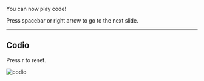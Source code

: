 You can now play code!

Press spacebar or right arrow to go to the next slide.

---

## Codio

Press r to reset.

![codio](test.yml)
